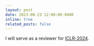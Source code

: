 ```yaml
---
layout: post
date: 2023-08-23 12:00:00-0400
inline: true
related_posts: false
---
```


I will serve as a reviewer for <a href="https://iclr.cc/Conferences/2024" target="_blank">ICLR-2024</a>.
